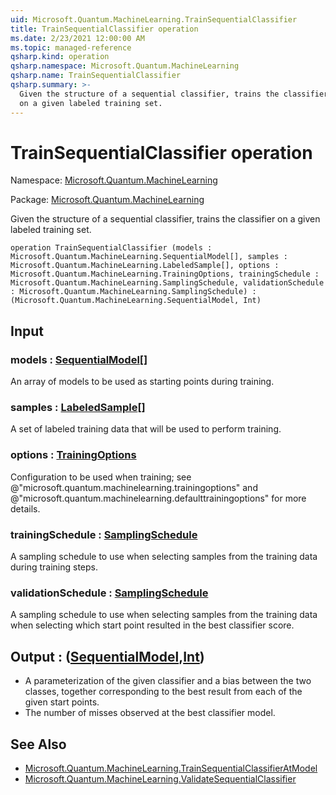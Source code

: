 ```yaml
---
uid: Microsoft.Quantum.MachineLearning.TrainSequentialClassifier
title: TrainSequentialClassifier operation
ms.date: 2/23/2021 12:00:00 AM
ms.topic: managed-reference
qsharp.kind: operation
qsharp.namespace: Microsoft.Quantum.MachineLearning
qsharp.name: TrainSequentialClassifier
qsharp.summary: >-
  Given the structure of a sequential classifier, trains the classifier
  on a given labeled training set.
---
```


# TrainSequentialClassifier operation

Namespace: [Microsoft.Quantum.MachineLearning](xref:Microsoft.Quantum.MachineLearning)

Package: [Microsoft.Quantum.MachineLearning](https://nuget.org/packages/Microsoft.Quantum.MachineLearning)


Given the structure of a sequential classifier, trains the classifieron a given labeled training set.

```qsharp
operation TrainSequentialClassifier (models : Microsoft.Quantum.MachineLearning.SequentialModel[], samples : Microsoft.Quantum.MachineLearning.LabeledSample[], options : Microsoft.Quantum.MachineLearning.TrainingOptions, trainingSchedule : Microsoft.Quantum.MachineLearning.SamplingSchedule, validationSchedule : Microsoft.Quantum.MachineLearning.SamplingSchedule) : (Microsoft.Quantum.MachineLearning.SequentialModel, Int)
```


## Input

### models : [SequentialModel](xref:Microsoft.Quantum.MachineLearning.SequentialModel)[]

An array of models to be used as starting points during training.


### samples : [LabeledSample](xref:Microsoft.Quantum.MachineLearning.LabeledSample)[]

A set of labeled training data that will be used to perform training.


### options : [TrainingOptions](xref:Microsoft.Quantum.MachineLearning.TrainingOptions)

Configuration to be used when training; see@"microsoft.quantum.machinelearning.trainingoptions" and@"microsoft.quantum.machinelearning.defaulttrainingoptions" for moredetails.


### trainingSchedule : [SamplingSchedule](xref:Microsoft.Quantum.MachineLearning.SamplingSchedule)

A sampling schedule to use when selecting samples from the trainingdata during training steps.


### validationSchedule : [SamplingSchedule](xref:Microsoft.Quantum.MachineLearning.SamplingSchedule)

A sampling schedule to use when selecting samples from the trainingdata when selecting which start point resulted in the best classifierscore.



## Output : ([SequentialModel](xref:Microsoft.Quantum.MachineLearning.SequentialModel),[Int](xref:microsoft.quantum.lang-ref.int))

- A parameterization of the given classifier and a bias between the two  classes, together corresponding to the best result from each of the  given start points.- The number of misses observed at the best classifier model.

## See Also

- [Microsoft.Quantum.MachineLearning.TrainSequentialClassifierAtModel](xref:Microsoft.Quantum.MachineLearning.TrainSequentialClassifierAtModel)
- [Microsoft.Quantum.MachineLearning.ValidateSequentialClassifier](xref:Microsoft.Quantum.MachineLearning.ValidateSequentialClassifier)